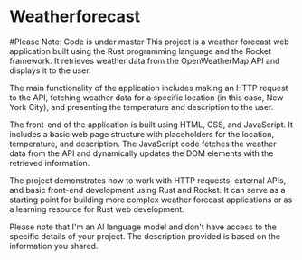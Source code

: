 # Weatherforecast
#Please Note: Code is under master
This project is a weather forecast web application built using the Rust programming language and the Rocket framework. It retrieves weather data from the OpenWeatherMap API and displays it to the user. 
 
The main functionality of the application includes making an HTTP request to the API, fetching weather data for a specific location (in this case, New York City), and presenting the temperature and description to the user. 
 
The front-end of the application is built using HTML, CSS, and JavaScript. It includes a basic web page structure with placeholders for the location, temperature, and description. The JavaScript code fetches the weather data from the API and dynamically updates the DOM elements with the retrieved information. 
 
The project demonstrates how to work with HTTP requests, external APIs, and basic front-end development using Rust and Rocket. It can serve as a starting point for building more complex weather forecast applications or as a learning resource for Rust web development. 
 
Please note that I'm an AI language model and don't have access to the specific details of your project. The description provided is based on the information you shared.

